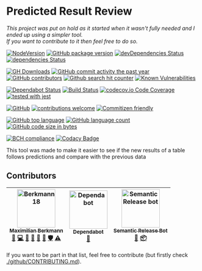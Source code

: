 # Predicted Result Review

<em>This project was put on hold as it started when it wasn't fully needed and I ended up using a simpler tool.<br>If you want to contribute to it then feel free to do so.</em>

[![NodeVersion](https://img.shields.io/node/v/predictedresultreview.svg)](https://github.com/Berkmann18/PredictedResultReview)
[![GitHub package version](https://img.shields.io/github/package-json/v/Berkmann18/PredictedResultReview.svg)](https://github.com/Berkmann18/PredictedResultReview)
[![devDependencies Status](https://david-dm.org/berkmann18/predictedresultreview/dev-status.svg)](https://david-dm.org/berkmann18/predictedresultreview?type=dev)
[![dependencies Status](https://david-dm.org/berkmann18/predictedresultreview/status.svg)](https://david-dm.org/berkmann18/predictedresultreview)

[![GH Downloads](https://img.shields.io/github/downloads/Berkmann18/PredictedResultReview/total.svg)](https://github.com/Berkmann18/PredictedResultReview/network/members)
[![GitHub commit activity the past year](https://img.shields.io/github/commit-activity/y/Berkmann18/PredictedResultReview.svg)](https://github.com/Berkmann18/PredictedResultReview/graphs/commit-activity)
[![GitHub contributors](https://img.shields.io/github/contributors/Berkmann18/PredictedResultReview.svg)](https://github.com/Berkmann18/PredictedResultReview/graphs/contributors)
[![Github search hit counter](https://img.shields.io/github/search/Berkmann18/PredictedResultReview/goto.svg)](https://github.com/Berkmann18/PredictedResultReview/graphs/traffic)
[![Known Vulnerabilities](https://snyk.io/test/github/Berkmann18/PredictedResultReview/badge.svg?targetFile=package.json)](https://snyk.io/test/github/Berkmann18/PredictedResultReview?targetFile=package.json)

[![Dependabot Status](https://api.dependabot.com/badges/status?host=github&repo=Berkmann18/PredictedResultReview)](https://dependabot.com)
[![Build Status](https://travis-ci.org/Berkmann18/PredictedResultReview.svg?branch=master)](https://travis-ci.org/Berkmann18/PredictedResultReview)
[![codecov.io Code Coverage](https://img.shields.io/codecov/c/github/Berkmann18/PredictedResultReview.svg?maxAge=2592000)](https://codecov.io/github/Berkmann18/PredictedResultReview?branch=master)
[![tested with jest](https://img.shields.io/badge/tested_with-jest-99424f.svg)](https://github.com/facebook/jest)

[![GitHub](https://img.shields.io/github/license/Berkmann18/PredictedResultReview.svg)](https://github.com/Berkmann18/PredictedResultReview/blob/master/LICENSE)
[![contributions welcome](https://img.shields.io/badge/contributions-welcome-brightgreen.svg?style=flat)](https://github.com/Berkmann18/PredictedResultReview/issues)
[![Commitizen friendly](https://img.shields.io/badge/commitizen-friendly-brightgreen.svg)](http://commitizen.github.io/cz-cli/)

[![GitHub top language](https://img.shields.io/github/languages/top/Berkmann18/PredictedResultReview.svg)](https://github.com/Berkmann18/PredictedResultReview)
[![GitHub language count](https://img.shields.io/github/languages/count/Berkmann18/PredictedResultReview.svg)](https://github.com/Berkmann18/PredictedResultReview)
[![GitHub code size in bytes](https://img.shields.io/github/languages/code-size/Berkmann18/PredictedResultReview.svg)](https://github.com/Berkmann18/PredictedResultReview)

[![BCH compliance](https://bettercodehub.com/edge/badge/Berkmann18/PredictedResultReview?branch=master)](https://bettercodehub.com/)
[![Codacy Badge](https://api.codacy.com/project/badge/Grade/a772e53fef984a558ef4741392bd926d)](https://www.codacy.com/app/maxieberkmann/PredictedResultReview?utm_source=github.com&amp;utm_medium=referral&amp;utm_content=Berkmann18/PredictedResultReview&amp;utm_campaign=Badge_Grade)

This tool was made to make it easier to see if the new results of a table follows predictions and compare with the previous data

## Contributors
<!-- ALL-CONTRIBUTORS-LIST:START - Do not remove or modify this section -->
<!-- prettier-ignore -->
| [<img alt="Berkmann18" src="https://avatars0.githubusercontent.com/u/8260834?v=4" width="100px;"/><br /><sub><b>Maximilian Berkmann</b></sub>](http://maxcubing.wordpress.com)<br />[🐛](https://github.com/Berkmann18/PredictedResultReview/issues?q=author%3ABerkmann18 "Bug reports") [💻](https://github.com/Berkmann18/PredictedResultReview/commits?author=Berkmann18 "Code") [📖](https://github.com/Berkmann18/PredictedResultReview/commits?author=Berkmann18 "Documentation") [🤔](#ideas-Berkmann18 "Ideas, Planning, & Feedback") [💬](#question-Berkmann18 "Answering Questions") [👀](#review-Berkmann18 "Reviewed Pull Requests") [🛡️](#security-Berkmann18 "Security") [⚠️](https://github.com/Berkmann18/PredictedResultReview/commits?author=Berkmann18 "Tests") | [<img alt="Dependabot" src="https://avatars2.githubusercontent.com/u/36207117?v=4" width="100px;"/><br /><sub><b>Dependabot</b></sub>](https://dependabot.com)<br />[🔧](#tool-dependabot-bot "Tools") | [<img alt="Semantic Release bot" src="https://avatars1.githubusercontent.com/u/32174276?v=4" width="100px;"/><br /><sub><b>Semantic Release Bot</b></sub>](http://semantic-release.org/)<br />[📖](https://github.com/Berkmann18/PredictedResultReview/commits?author=semantic-release-bot "Documentation") [📦](#platform-semantic-release-bot "Packaging/porting to new platform") |
| :---: | :---: | :---: |
<!-- ALL-CONTRIBUTORS-LIST:END -->

If you want to be part in that list, feel free to contribute (but firstly check [./github/CONTRIBUTING.md](./github/CONTRIBUTING.md)).
